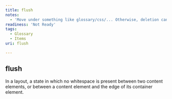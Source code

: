 ```yaml
---
title: flush
notes:
  - 'Move under something like glossary/css/... Otherwise, deletion candidate, and move this definition in context of something else, such as a layout section under concepts or tuts.'
readiness: 'Not Ready'
tags:
  - Glossary
  - Items
uri: flush

---
```

## flush

In a layout, a state in which no whitespace is present between two content elements, or between a content element and the edge of its container element.

